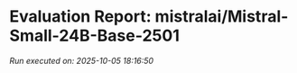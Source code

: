 # Evaluation Report: mistralai/Mistral-Small-24B-Base-2501

*Run executed on: 2025-10-05 18:16:50*

